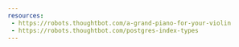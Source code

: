 ```yaml
---
resources:
 - https://robots.thoughtbot.com/a-grand-piano-for-your-violin
 - https://robots.thoughtbot.com/postgres-index-types
---
```

